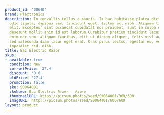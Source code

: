```yaml
---
product_id: '00640'
brand: Plextronics
description: In convallis tellus a mauris. In hac habitasse platea dictumst. Praesent
  odio ligula, dapibus sed, tincidunt eget, dictum ac, nibh. Aliquam tincidunt feugiat
  elit. Excepteur sint occaecat cupidatat non proident, sunt in culpa qui officia
  deserunt mollit anim id est laborum.Curabitur pretium tincidunt lacus. Donec varius
  enim nec sem. Aliquam faucibus, elit ut dictum aliquet, felis nisl adipiscing sapien,
  sed malesuada diam lacus eget erat. Cras purus lectus, egestas eu, vehicula at,
  imperdiet sed, nibh.
title: Baz Electric Razor
skus:
- available: true
  condition: New
  currentPrice: '27.4'
  discount: '0.0'
  oldPrice: '27.4'
  promotion: false
  sku: S0064001
  skuName: Baz Electric Razor - Azure
  thumbnailURL: https://picsum.photos/seed/S0064001/300/300
  imageURL: https://picsum.photos/seed/S0064001/600/600
layout: product
---
```

